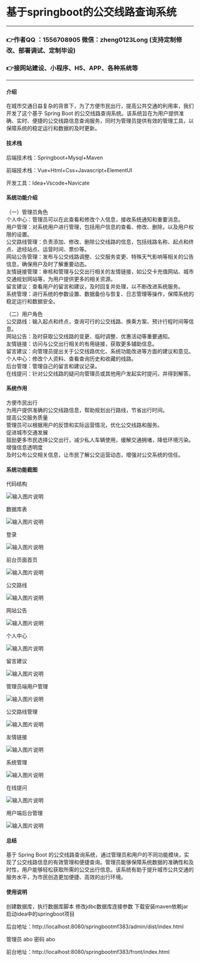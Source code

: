 # 基于springboot的公交线路查询系统

---
### 👉作者QQ ：1556708905 微信：zheng0123Long (支持定制修改、部署调试、定制毕设)

### 👉接网站建设、小程序、H5、APP、各种系统等

---

#### 介绍

在城市交通日益复杂的背景下，为了方便市民出行，提高公共交通的利用率，我们开发了这个基于 Spring Boot 的公交线路查询系统。该系统旨在为用户提供准确、实时、便捷的公交线路信息查询服务，同时为管理员提供有效的管理工具，以保障系统的稳定运行和数据的及时更新。

#### 技术栈

后端技术栈：Springboot+Mysql+Maven

前端技术栈：Vue+Html+Css+Javascript+ElementUI

开发工具：Idea+Vscode+Navicate

#### 系统功能介绍

（一）管理员角色  
个人中心：管理员可以在此查看和修改个人信息，接收系统通知和重要消息。  
用户管理：对系统用户进行管理，包括用户信息的查看、修改、删除，以及用户权限的设置。  
公交路线管理：负责添加、修改、删除公交线路的信息，包括线路名称、起点和终点、途经站点、运营时间、票价等。  
网站公告管理：发布与公交线路调整、公交服务变更、特殊天气影响等相关的公告信息，确保用户及时了解重要动态。  
友情链接管理：审核和管理与公交出行相关的友情链接，如公交卡充值网站、城市交通规划网站等，为用户提供更多的相关资源。  
留言建议：查看用户的留言和建议，及时回复并处理，以不断改进系统服务。  
系统管理：进行系统的参数设置、数据备份与恢复、日志管理等操作，保障系统的稳定运行和数据安全。  

（二）用户角色  
公交路线：输入起点和终点，查询可行的公交线路、换乘方案、预计行程时间等信息。  
网站公告：及时获取公交线路的变更、临时调整、优惠活动等重要通知。  
友情链接：访问与公交出行相关的有用链接，获取更多辅助信息。  
留言建议：向管理员提出关于公交线路优化、系统功能改进等方面的建议和意见。  
个人中心：修改个人资料、查看查询历史和收藏的线路。  
后台管理：管理自己的留言和建议记录。  
在线提问：针对公交线路的疑问向管理员或其他用户发起实时提问，并得到解答。  

#### 系统作用

方便市民出行  
为用户提供准确的公交线路信息，帮助规划出行路线，节省出行时间。  
提高公交服务质量  
管理员可以根据用户的反馈和实际运营情况，优化公交线路和服务。  
促进城市交通发展  
鼓励更多市民选择公交出行，减少私人车辆使用，缓解交通拥堵，降低环境污染。  
增强信息透明度  
及时公布公交相关信息，让市民了解公交运营动态，增强对公交系统的信任。  

#### 系统功能截图

代码结构

![输入图片说明](images/24db2739e61d63f0f0dfd0434c47105.png)

数据库表

![输入图片说明](images/42bba6b9987a3d070244c56ec2356f5.png)

登录

![输入图片说明](images/e18148b3b35ba855d7db2439479f8dc.png)

前台页面首页

![输入图片说明](images/fb3f40d0942ead058b95439952adc3f.png)

公交路线

![输入图片说明](images/e4e6c0d95f862ad4e19c9b7d61aeac7.png)

网站公告

![输入图片说明](images/475b0c6ed6cb389a9c74e6b6a96827b.png)

个人中心

![输入图片说明](images/49cedb0fba1c1e31c0f9ae8d113b9ed.png)

留言建议

![输入图片说明](images/63b89ef48b37000d245773e31dfbaa3.png)

管理员端用户管理

![输入图片说明](images/e081ea119e954dd1daeabc471cad35f.png)

公交路线管理

![输入图片说明](images/93e786eef841fa08df36803e3c1967e.png)

友情链接

![输入图片说明](images/640477b7c32f2d1d36758841fc142de.png)

系统管理

![输入图片说明](images/8875bd29f0094f938cf1c1fb3e1a04e.png)

在线提问

![输入图片说明](images/15b7d31888eeb7b9293741ffe934d8c.png)

用户端后台管理

![输入图片说明](images/0ab0df27d044a49378f0c59179665de.png)

#### 总结

基于 Spring Boot 的公交线路查询系统，通过管理员和用户的不同功能模块，实现了公交线路信息的有效管理和便捷查询。管理员能够保障系统数据的准确性和及时性，用户能够轻松获取所需的公交出行信息。该系统有助于提升城市公共交通的服务水平，为市民创造更加便捷、高效的出行环境。

#### 使用说明

创建数据库，执行数据库脚本 修改jdbc数据库连接参数 下载安装maven依赖jar 启动idea中的springboot项目

后台地址：http://localhost:8080/springbootmf383/admin/dist/index.html

管理员  abo 密码 abo


前台地址：http://localhost:8080/springbootmf383/front/index.html